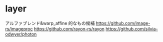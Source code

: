 # layer

アルファブレンド&warp_affine 的なもの候補
https://github.com/image-rs/imageproc
https://github.com/rayon-rs/rayon
https://github.com/silvia-odwyer/photon
